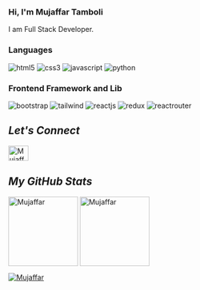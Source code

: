 
<!----------------------------------- About Section ------------------------------------>
<div>
  <h3>Hi, I'm Mujaffar Tamboli</h3>
  <p>I am Full Stack Developer. 
    
  </p> 
</div>

<!----------------------------------- Tech Stack Section ------------------------------------>
<h3>Languages</h3>
<p>
    <img src="https://img.shields.io/badge/HTML5-E34F26?style=for-the-badge&logo=html5&logoColor=white" alt="html5" />
    <img src="https://img.shields.io/badge/CSS3-1572B6?style=for-the-badge&logo=css3&logoColor=white" alt="css3" />
    <img src="https://img.shields.io/badge/JavaScript-323330?style=for-the-badge&logo=javascript&logoColor=F7DF1E" alt="javascript" />
    <img src="https://img.shields.io/badge/Python-FFD43B?style=for-the-badge&logo=python&logoColor=blue" alt="python" />
    
</p>
<h3>Frontend Framework and Lib</h3>
<p>
    <img src="https://img.shields.io/badge/Bootstrap-563D7C?style=for-the-badge&logo=bootstrap&logoColor=white" alt="bootstrap" />
    <img src="https://img.shields.io/badge/Tailwind_CSS-38B2AC?style=for-the-badge&logo=tailwind-css&logoColor=white" alt="tailwind" />
    <img src="https://img.shields.io/badge/React JS-20232A?style=for-the-badge&logo=react&logoColor=61DAFB" alt="reactjs" />
    <img src="https://img.shields.io/badge/Redux Toolkit-593D88?style=for-the-badge&logo=redux&logoColor=white" alt="redux" />
    <img src="https://img.shields.io/badge/React_Router-CA4245?style=for-the-badge&logo=react-router&logoColor=white" alt="reactrouter" />
</p>

<!----------------------------------- Social Media Links Section ------------------------------------>

<h2><i>Let's Connect</i></h2>
<p align="left" >
 
  <a href="[(https://www.linkedin.com/in/mujaffar-tamboli-097409175)]" target="blank"><img align="center" src="https://raw.githubusercontent.com/mujaffar09/github-profile-readme-generator/master/src/images/icons/Social/linked-in-alt.svg" alt="Mujaffar" height="30" width="40" /></a>
</p>

<!----------------------------------- GitHub Stats Section ------------------------------------>
<h2><i>My GitHub Stats</i></h2>
<p>
    <img align="center" src="https://github-readme-stats.vercel.app/api?username=mujaffar09&show_icons=true&include_all_commits=true&count_private=true&hide=issues,contribs&border_radius=0&locale=en&theme=dark" alt="Mujaffar" height="139" />
    <img align="center" src="https://github-readme-stats.vercel.app/api/top-langs/?username=mujaffar09&layout=compact&border_radius=0&theme=dark" alt="Mujaffar" height="139" />
</p>

<!----------------------------------- Profile View Section ------------------------------------>

<p align="left">
    <a href="https://github.com/mujaffar09">
        <img src="https://komarev.com/ghpvc/?username=mujaffar09&label=Profile%20views&color=0e75b6&style=flat" alt="Mujaffar" />
    </a>
</p>
